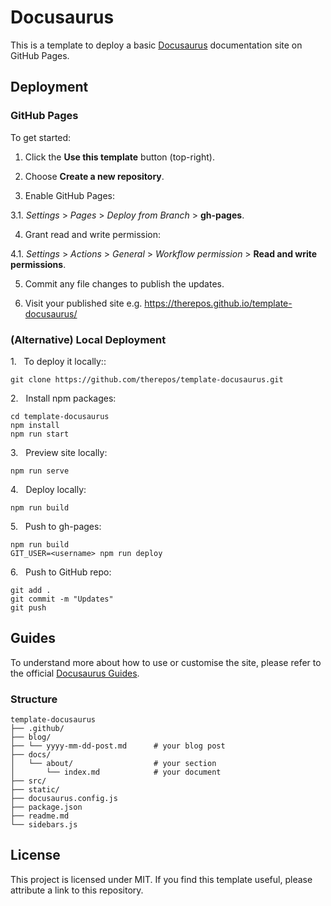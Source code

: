 # Docusaurus
This is a template to deploy a basic [Docusaurus](https://docusaurus.io/docs) documentation site on GitHub Pages.  

## Deployment

### GitHub Pages
To get started:

1. Click the **Use this template** button (top-right).  

2. Choose **Create a new repository**.  

3. Enable GitHub Pages:  

3.1. _Settings_ > _Pages_ > _Deploy from Branch_ > **gh-pages**.  

4. Grant read and write permission:  

4.1. _Settings_ > _Actions_ > _General_ > _Workflow permission_ > **Read and write permissions**.

5. Commit any file changes to publish the updates.  

6. Visit your published site e.g. https://therepos.github.io/template-docusaurus/  

### (Alternative) Local Deployment
1\.&nbsp;&nbsp; To deploy it locally::  
```
git clone https://github.com/therepos/template-docusaurus.git
```

2\.&nbsp;&nbsp; Install npm packages:
```
cd template-docusaurus
npm install
npm run start
```

3\.&nbsp;&nbsp; Preview site locally:
```
npm run serve
```

4\.&nbsp;&nbsp; Deploy locally:
```
npm run build
```

5\.&nbsp;&nbsp; Push to gh-pages:
```
npm run build
GIT_USER=<username> npm run deploy
```

6\.&nbsp;&nbsp; Push to GitHub repo:
```
git add . 
git commit -m "Updates"
git push
```

## Guides

To understand more about how to use or customise the site, please refer to the official [Docusaurus Guides](https://docusaurus.io/docs/category/guides). 

### Structure

```
template-docusaurus
├── .github/
├── blog/  
├── └── yyyy-mm-dd-post.md      # your blog post            
├── docs/               
│   └── about/                  # your section
│       └── index.md            # your document
├── src/
├── static/
├── docusaurus.config.js
├── package.json
├── readme.md           
└── sidebars.js
```

## License
This project is licensed under MIT. If you find this template useful, please attribute a link to this repository.